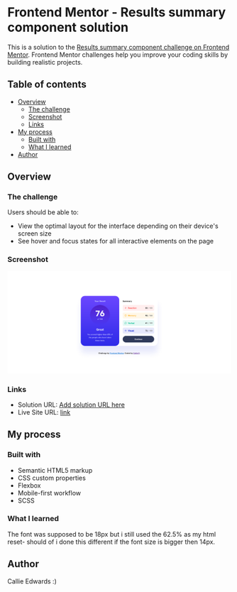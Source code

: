 # Frontend Mentor - Results summary component solution

This is a solution to the [Results summary component challenge on Frontend Mentor](https://www.frontendmentor.io/challenges/results-summary-component-CE_K6s0maV). Frontend Mentor challenges help you improve your coding skills by building realistic projects.

## Table of contents

- [Overview](#overview)
  - [The challenge](#the-challenge)
  - [Screenshot](#screenshot)
  - [Links](#links)
- [My process](#my-process)
  - [Built with](#built-with)
  - [What I learned](#what-i-learned)
- [Author](#author)

## Overview

### The challenge

Users should be able to:

- View the optimal layout for the interface depending on their device's screen size
- See hover and focus states for all interactive elements on the page

### Screenshot

![screenshot of final project- desktop](https://github.com/Callietron300/result-summary-component-main/blob/main/design/Screenshot%202023-02-19%20at%2011-16-34%20Results%20summary%20component.png?raw=true)

### Links

- Solution URL: [Add solution URL here](https://your-solution-url.com)
- Live Site URL: [link](https://callietron300.github.io/result-summary-component-main/)

## My process

### Built with

- Semantic HTML5 markup
- CSS custom properties
- Flexbox
- Mobile-first workflow
- SCSS

### What I learned

The font was supposed to be 18px but i still used the 62.5% as my html reset- should of i done this different if the font size is bigger then 14px.

## Author

Callie Edwards :)
